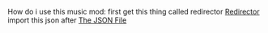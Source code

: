 How do i use this music mod:
first get this thing called redirector [Redirector](https://chrome.google.com/webstore/detail/redirector/ocgpenflpmgnfapjedencafcfakcekcd?hl=en)
import this json after [The JSON File](https://cdn.discordapp.com/attachments/533030902326886404/618222061281869847/marioRoyale.json)
